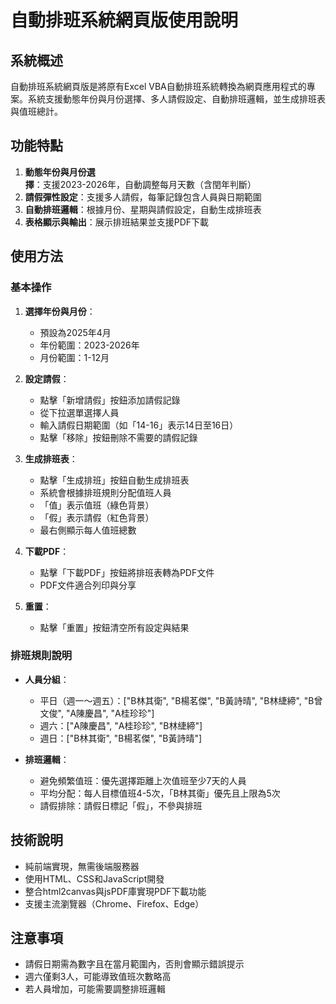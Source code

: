 # 自動排班系統網頁版使用說明

## 系統概述
自動排班系統網頁版是將原有Excel VBA自動排班系統轉換為網頁應用程式的專案。系統支援動態年份與月份選擇、多人請假設定、自動排班邏輯，並生成排班表與值班總計。

## 功能特點
1. **動態年份與月份選擇**：支援2023-2026年，自動調整每月天數（含閏年判斷）
2. **請假彈性設定**：支援多人請假，每筆記錄包含人員與日期範圍
3. **自動排班邏輯**：根據月份、星期與請假設定，自動生成排班表
4. **表格顯示與輸出**：展示排班結果並支援PDF下載

## 使用方法

### 基本操作
1. **選擇年份與月份**：
   - 預設為2025年4月
   - 年份範圍：2023-2026年
   - 月份範圍：1-12月

2. **設定請假**：
   - 點擊「新增請假」按鈕添加請假記錄
   - 從下拉選單選擇人員
   - 輸入請假日期範圍（如「14-16」表示14日至16日）
   - 點擊「移除」按鈕刪除不需要的請假記錄

3. **生成排班表**：
   - 點擊「生成排班」按鈕自動生成排班表
   - 系統會根據排班規則分配值班人員
   - 「值」表示值班（綠色背景）
   - 「假」表示請假（紅色背景）
   - 最右側顯示每人值班總數

4. **下載PDF**：
   - 點擊「下載PDF」按鈕將排班表轉為PDF文件
   - PDF文件適合列印與分享

5. **重置**：
   - 點擊「重置」按鈕清空所有設定與結果

### 排班規則說明
- **人員分組**：
  - 平日（週一～週五）：["B林其衛", "B楊茗傑", "B黃詩晴", "B林緁締", "B曾文俊", "A陳慶昌", "A桂珍珍"]
  - 週六：["A陳慶昌", "A桂珍珍", "B林緁締"]
  - 週日：["B林其衛", "B楊茗傑", "B黃詩晴"]

- **排班邏輯**：
  - 避免頻繁值班：優先選擇距離上次值班至少7天的人員
  - 平均分配：每人目標值班4-5次，「B林其衛」優先且上限為5次
  - 請假排除：請假日標記「假」，不參與排班

## 技術說明
- 純前端實現，無需後端服務器
- 使用HTML、CSS和JavaScript開發
- 整合html2canvas與jsPDF庫實現PDF下載功能
- 支援主流瀏覽器（Chrome、Firefox、Edge）

## 注意事項
- 請假日期需為數字且在當月範圍內，否則會顯示錯誤提示
- 週六僅剩3人，可能導致值班次數略高
- 若人員增加，可能需要調整排班邏輯

